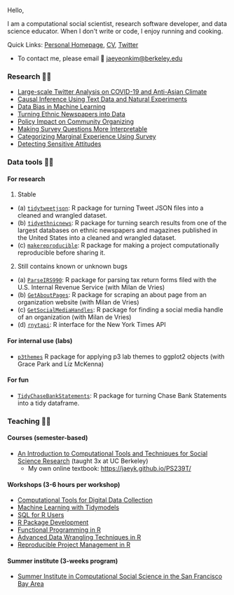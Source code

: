 
Hello,

I am a computational social scientist, research software developer, and data science educator. When I don't write or code, I enjoy running and cooking.

Quick Links: [Personal Homepage](https://jaeyk.github.io/), [CV](https://jaeyk.github.io/files/CV_Jae_Yeon_Kim.pdf), [Twitter](https://twitter.com/JaeJaeykim2)

- To contact me, please email :postbox: jaeyeonkim@berkeley.edu 


### Research :man_scientist:

- [Large-scale Twitter Analysis on COVID-19 and Anti-Asian Climate](https://github.com/jaeyk/covid19antiasian/)
- [Causal Inference Using Text Data and Natural Experiments](https://github.com/jaeyk/ITS-Text-Classification)
- [Data Bias in Machine Learning](https://github.com/jaeyk/intersectional-bias-in-ml)
- [Turning Ethnic Newspapers into Data](https://github.com/jaeyk/content-analysis-for-evaluating-ML-performances)
- [Policy Impact on Community Organizing](https://github.com/jaeyk/regression-analysis-with-time-series-data)
- [Making Survey Questions More Interpretable](https://github.com/jaeyk/validating-two-linked-fates)
- [Categorizing Marginal Experience Using Survey](https://github.com/jaeyk/measuring-lived-racial-experience)
- [Detecting Sensitive Attitudes](https://github.com/jaeyk/analyzing-list-experiments)

### Data tools :man_technologist:

#### For research 

1. Stable 

- (a) [`tidytweetjson`](https://jaeyk.github.io/tidytweetjson/): R package for turning Tweet JSON files into a cleaned and wrangled dataset.
- (b) [`tidyethnicnews`](https://jaeyk.github.io/tidyethnicnews/): R package for turning search results from one of the largest databases on ethnic newspapers and magazines published in the United States into a cleaned and wrangled dataset.
- (c) [`makereproducible`](https://jaeyk.github.io/makereproducible/): R package for making a project computationally reproducible before sharing it.

2. Still contains known or unknown bugs 

- (a) [`ParseIRS990`](https://github.com/p3lab/ParseIRS990): R package for parsing tax return forms filed with the U.S. Internal Revenue Service (with Milan de Vries) 
- (b) [`GetAboutPages`](https://github.com/p3lab/GetAboutPages): R package for scraping an about page from an organization website (with Milan de Vries)
- (c) [`GetSocialMediaHandles`](https://github.com/p3lab/GetSocialMediaHandles): R package for finding a social media handle of an organization (with Milan de Vries) 
- (d) [`rnytapi`](https://jaeyk.github.io/rnytapi/): R interface for the New York Times API

#### For internal use (labs)

- [`p3themes`](https://p3lab.github.io/p3themes/) R package for applying p3 lab themes to ggplot2 objects (with Grace Park and Liz McKenna)

#### For fun 

- [`TidyChaseBankStatements`](https://jaeyk.github.io/TidyChaseBankStatements/): R package for turning Chase Bank Statements into a tidy dataframe.

### Teaching :man_teacher:

#### Courses (semester-based) 
- [An Introduction to Computational Tools and Techniques for Social Science Research](https://github.com/PS239T/spring_2021) (taught 3x at UC Berkeley) 
  - My own online textbook: https://jaeyk.github.io/PS239T/

#### Workshops (3-6 hours per workshop)
- [Computational Tools for Digital Data Collection](https://github.com/jaeyk/digital_data_collection_workshop)
- [Machine Learning with Tidymodels](https://github.com/dlab-berkeley/Machine-Learning-with-tidymodels)
- [SQL for R Users](https://github.com/dlab-berkeley/sql-for-r-users) 
- [R Package Development](https://github.com/dlab-berkeley/R-package-development)
- [Functional Programming in R](https://github.com/dlab-berkeley/R-functional-programming)
- [Advanced Data Wrangling Techniques in R](https://github.com/dlab-berkeley/advanced-data-wrangling-in-R)
- [Reproducible Project Management in R](https://github.com/dlab-berkeley/efficient-reproducible-project-management-in-R)

#### Summer institute (3-weeks program)

- [Summer Institute in Computational Social Science in the San Francisco Bay Area](https://compsocialscience.github.io/summer-institute/2020/bay_area/)
